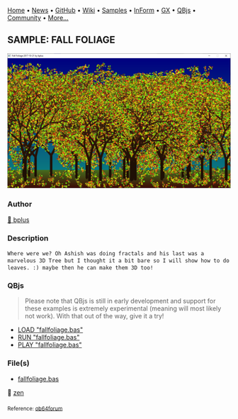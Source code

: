 [Home](https://qb64.com) • [News](../../news.md) • [GitHub](https://github.com/QB64Official/qb64) • [Wiki](https://github.com/QB64Official/qb64/wiki) • [Samples](../../samples.md) • [InForm](../../inform.md) • [GX](../../gx.md) • [QBjs](../../qbjs.md) • [Community](../../community.md) • [More...](../../more.md)

## SAMPLE: FALL FOLIAGE

![screenshot.png](img/screenshot.png)

### Author

[🐝 bplus](../bplus.md) 

### Description

```text
Where were we? Oh Ashish was doing fractals and his last was a marvelous 3D Tree but I thought it a bit bare so I will show how to do leaves. :) maybe then he can make them 3D too!
```

### QBjs

> Please note that QBjs is still in early development and support for these examples is extremely experimental (meaning will most likely not work). With that out of the way, give it a try!

* [LOAD "fallfoliage.bas"](https://v6p9d9t4.ssl.hwcdn.net/html/6022890/index.html?src=https://qb64.com/samples/fall-foliage/src/fallfoliage.bas)
* [RUN "fallfoliage.bas"](https://v6p9d9t4.ssl.hwcdn.net/html/6022890/index.html?mode=auto&src=https://qb64.com/samples/fall-foliage/src/fallfoliage.bas)
* [PLAY "fallfoliage.bas"](https://v6p9d9t4.ssl.hwcdn.net/html/6022890/index.html?mode=play&src=https://qb64.com/samples/fall-foliage/src/fallfoliage.bas)

### File(s)

* [fallfoliage.bas](src/fallfoliage.bas)

🔗 [zen](../zen.md)


<sub>Reference: [qb64forum](https://qb64forum.alephc.xyz/index.php?topic=71.0) </sub>
